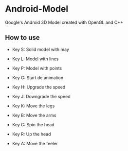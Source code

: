 # Android-Model

Google's Android 3D Model created with OpenGL and C++

## How to use

* Key S: Solid model with may
* Key L: Model with lines
* Key P: Model with points

* Key G: Start de animation
* Key H: Upgrade the speed
* Key J: Downgrade the speed

* Key K: Move the legs
* Key B: Move the arms
* Key C: Spin the head
* Key R: Up the head
* Key A: Move the feeler
